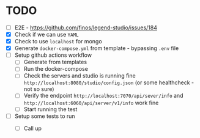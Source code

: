 # TODO

- [ ] E2E - https://github.com/finos/legend-studio/issues/184
- [x] Check if we can use `YAML`
- [x] Check to use `localhost` for mongo
- [x] Generate `docker-compose.yml` from template - bypassing `.env` file
- [ ] Setup github actions workflow
  - [ ] Generate from templates
  - [ ] Run the docker-compose
  - [ ] Check the servers and studio is running fine `http://localhost:8080/studio/config.json` (or some healthcheck - not so sure)
  - [ ] Verify the endpoint `http://localhost:7070/api/sever/info` and `http://localhost:6060/api/server/v1/info` work fine
  - [ ] Start running the test
- [ ] Setup some tests to run
  - [ ] Call up



